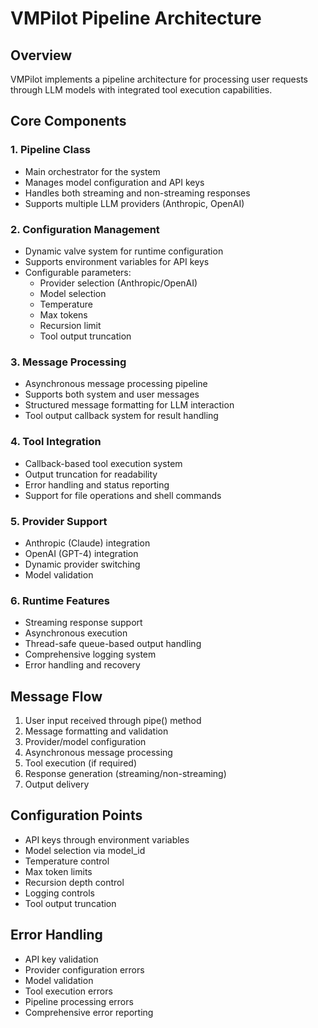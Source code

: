 # VMPilot Pipeline Architecture

## Overview
VMPilot implements a pipeline architecture for processing user requests through LLM models with integrated tool execution capabilities.

## Core Components

### 1. Pipeline Class
- Main orchestrator for the system
- Manages model configuration and API keys
- Handles both streaming and non-streaming responses
- Supports multiple LLM providers (Anthropic, OpenAI)

### 2. Configuration Management
- Dynamic valve system for runtime configuration
- Supports environment variables for API keys
- Configurable parameters:
  - Provider selection (Anthropic/OpenAI)
  - Model selection
  - Temperature
  - Max tokens
  - Recursion limit
  - Tool output truncation

### 3. Message Processing
- Asynchronous message processing pipeline
- Supports both system and user messages
- Structured message formatting for LLM interaction
- Tool output callback system for result handling

### 4. Tool Integration
- Callback-based tool execution system
- Output truncation for readability
- Error handling and status reporting
- Support for file operations and shell commands

### 5. Provider Support
- Anthropic (Claude) integration
- OpenAI (GPT-4) integration
- Dynamic provider switching
- Model validation

### 6. Runtime Features
- Streaming response support
- Asynchronous execution
- Thread-safe queue-based output handling
- Comprehensive logging system
- Error handling and recovery

## Message Flow
1. User input received through pipe() method
2. Message formatting and validation
3. Provider/model configuration
4. Asynchronous message processing
5. Tool execution (if required)
6. Response generation (streaming/non-streaming)
7. Output delivery

## Configuration Points
- API keys through environment variables
- Model selection via model_id
- Temperature control
- Max token limits
- Recursion depth control
- Logging controls
- Tool output truncation

## Error Handling
- API key validation
- Provider configuration errors
- Model validation
- Tool execution errors
- Pipeline processing errors
- Comprehensive error reporting